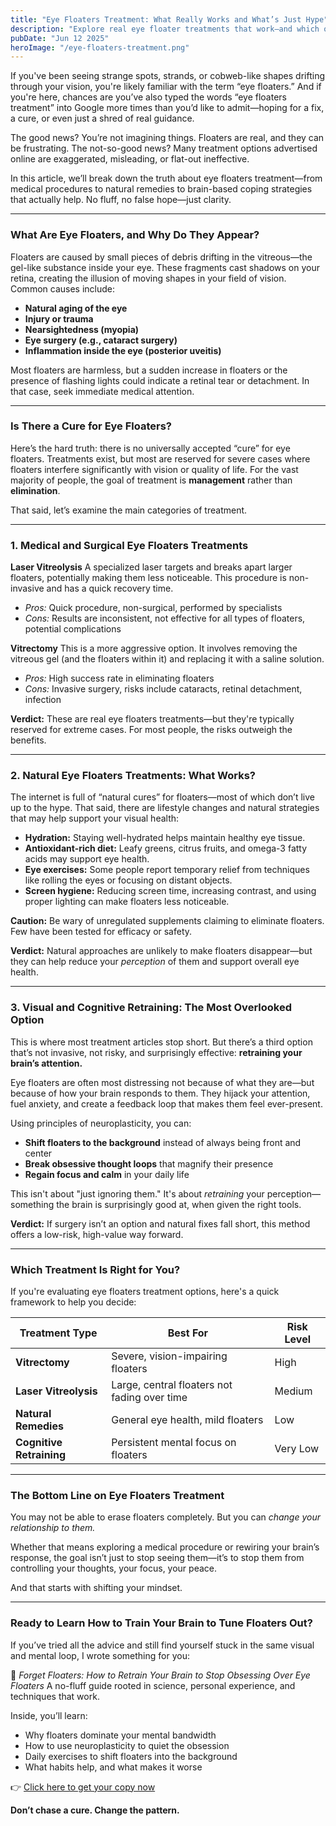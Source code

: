 ```yaml
---
title: "Eye Floaters Treatment: What Really Works and What’s Just Hype"
description: "Explore real eye floater treatments that work—and which ones are just hype. Discover science-backed options, natural remedies, and why your brain may hold the key to relief."
pubDate: "Jun 12 2025"
heroImage: "/eye-floaters-treatment.png"
---
```


If you've been seeing strange spots, strands, or cobweb-like shapes drifting through your vision, you're likely familiar with the term “eye floaters.” And if you're here, chances are you’ve also typed the words “eye floaters treatment” into Google more times than you’d like to admit—hoping for a fix, a cure, or even just a shred of real guidance.

The good news? You’re not imagining things. Floaters are real, and they can be frustrating. The not-so-good news? Many treatment options advertised online are exaggerated, misleading, or flat-out ineffective.

In this article, we’ll break down the truth about eye floaters treatment—from medical procedures to natural remedies to brain-based coping strategies that actually help. No fluff, no false hope—just clarity.

---

### What Are Eye Floaters, and Why Do They Appear?

Floaters are caused by small pieces of debris drifting in the vitreous—the gel-like substance inside your eye. These fragments cast shadows on your retina, creating the illusion of moving shapes in your field of vision. Common causes include:

* **Natural aging of the eye**
* **Injury or trauma**
* **Nearsightedness (myopia)**
* **Eye surgery (e.g., cataract surgery)**
* **Inflammation inside the eye (posterior uveitis)**

Most floaters are harmless, but a sudden increase in floaters or the presence of flashing lights could indicate a retinal tear or detachment. In that case, seek immediate medical attention.

---

### Is There a Cure for Eye Floaters?

Here’s the hard truth: there is no universally accepted “cure” for eye floaters. Treatments exist, but most are reserved for severe cases where floaters interfere significantly with vision or quality of life. For the vast majority of people, the goal of treatment is **management** rather than **elimination**.

That said, let’s examine the main categories of treatment.

---

### 1. Medical and Surgical Eye Floaters Treatments

**Laser Vitreolysis**
A specialized laser targets and breaks apart larger floaters, potentially making them less noticeable. This procedure is non-invasive and has a quick recovery time.

* *Pros:* Quick procedure, non-surgical, performed by specialists
* *Cons:* Results are inconsistent, not effective for all types of floaters, potential complications

**Vitrectomy**
This is a more aggressive option. It involves removing the vitreous gel (and the floaters within it) and replacing it with a saline solution.

* *Pros:* High success rate in eliminating floaters
* *Cons:* Invasive surgery, risks include cataracts, retinal detachment, infection

**Verdict:** These are real eye floaters treatments—but they're typically reserved for extreme cases. For most people, the risks outweigh the benefits.

---

### 2. Natural Eye Floaters Treatments: What Works?

The internet is full of “natural cures” for floaters—most of which don’t live up to the hype. That said, there are lifestyle changes and natural strategies that may help support your visual health:

* **Hydration:** Staying well-hydrated helps maintain healthy eye tissue.
* **Antioxidant-rich diet:** Leafy greens, citrus fruits, and omega-3 fatty acids may support eye health.
* **Eye exercises:** Some people report temporary relief from techniques like rolling the eyes or focusing on distant objects.
* **Screen hygiene:** Reducing screen time, increasing contrast, and using proper lighting can make floaters less noticeable.

**Caution:** Be wary of unregulated supplements claiming to eliminate floaters. Few have been tested for efficacy or safety.

**Verdict:** Natural approaches are unlikely to make floaters disappear—but they can help reduce your *perception* of them and support overall eye health.

---

### 3. Visual and Cognitive Retraining: The Most Overlooked Option

This is where most treatment articles stop short. But there’s a third option that’s not invasive, not risky, and surprisingly effective: **retraining your brain’s attention.**

Eye floaters are often most distressing not because of what they are—but because of how your brain responds to them. They hijack your attention, fuel anxiety, and create a feedback loop that makes them feel ever-present.

Using principles of neuroplasticity, you can:

* **Shift floaters to the background** instead of always being front and center
* **Break obsessive thought loops** that magnify their presence
* **Regain focus and calm** in your daily life

This isn't about "just ignoring them." It's about *retraining* your perception—something the brain is surprisingly good at, when given the right tools.

**Verdict:** If surgery isn’t an option and natural fixes fall short, this method offers a low-risk, high-value way forward.

---

### Which Treatment Is Right for You?

If you're evaluating eye floaters treatment options, here's a quick framework to help you decide:

| Treatment Type           | Best For                                     | Risk Level |
| ------------------------ | -------------------------------------------- | ---------- |
| **Vitrectomy**           | Severe, vision-impairing floaters            | High       |
| **Laser Vitreolysis**    | Large, central floaters not fading over time | Medium     |
| **Natural Remedies**     | General eye health, mild floaters            | Low        |
| **Cognitive Retraining** | Persistent mental focus on floaters          | Very Low   |

---

### The Bottom Line on Eye Floaters Treatment

You may not be able to erase floaters completely. But you can *change your relationship to them.*

Whether that means exploring a medical procedure or rewiring your brain’s response, the goal isn’t just to stop seeing them—it’s to stop them from controlling your thoughts, your focus, your peace.

And that starts with shifting your mindset.

---

### Ready to Learn How to Train Your Brain to Tune Floaters Out?

If you’ve tried all the advice and still find yourself stuck in the same visual and mental loop, I wrote something for you:

📘 *Forget Floaters: How to Retrain Your Brain to Stop Obsessing Over Eye Floaters*
A no-fluff guide rooted in science, personal experience, and techniques that work.

Inside, you’ll learn:

* Why floaters dominate your mental bandwidth
* How to use neuroplasticity to quiet the obsession
* Daily exercises to shift floaters into the background
* What habits help, and what makes it worse

👉 [Click here to get your copy now](#)

**Don’t chase a cure. Change the pattern.**

